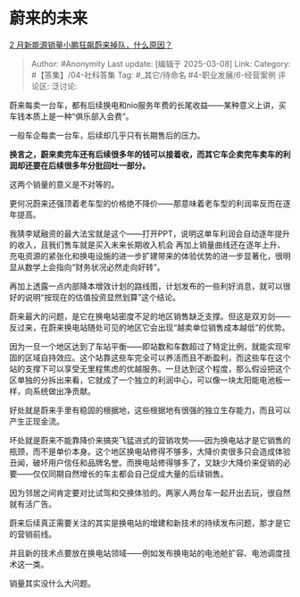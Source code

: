 # 蔚来的未来
[2 月新能源销量小鹏狂飙蔚来掉队，什么原因？](https://www.zhihu.com/question/13900347360/answer/119153944944)

> Author: #Anonymity
> Last update: [编辑于 2025-03-08]
> Link:
> Category: #【答集】/04-社科答集 
> Tag: #_其它/待命名 #4-职业发展/6-经营案例
> 评论区:
> 泛讨论:
  

蔚来每卖一台车，都有后续换电和nio服务年费的长尾收益——某种意义上讲，买车钱本质上是一种“俱乐部入会费”。

一般车企每卖一台车，后续却几乎只有长期售后的压力。

**换言之，蔚来卖完车还有后续很多年的钱可以接着收，而其它车企卖完车卖车的利润却还要在后续很多年分批回吐一部分。**

这两个销量的意义是不对等的。

更何况蔚来还强顶着老车型的价格绝不降价——那意味着老车型的利润率反而在逐年提高。

我猜李斌融资的最大法宝就是这个——打开PPT，说明这单车利润会自动逐年提升的收入，且我们售车就是买入未来长期收入机会 再加上销量曲线还在逐年上升、充电资源的紧张化和换电设施的进一步扩建带来的体验优势的进一步显著化，很明显从数学上会指向“财务状况必然走向好转”。

再加上透露一点内部降本增效计划的路线图，计划发布的一些利好消息，就可以很好的说明“按现在的估值投资显然划算”这个结论。

蔚来最大的问题，是它在换电站密度不足的地区销售缺乏支撑。但这是双刃剑——反过来，在蔚来换电站随处可见的地区它会出现“越卖单位销售成本越低”的优势。

因为一旦一个地区达到了车站平衡——即站数和车数超过了特定比例，就能实现牢固的区域自持效应。这个站靠这些车完全可以养活而且不断盈利，而这些车在这个站的支撑下可以享受无里程焦虑的优越服务。一旦达到这个程度，那么假设把这个区单独的分拆出来看，它就成了一个独立的利润中心，可以像一块太阳能电池板一样，向系统做出净贡献。

好处就是蔚来手里有稳固的根据地，这些根据地有很强的独立生存能力，而且可以产生正现金流。

坏处就是蔚来不能靠降价来搞突飞猛进式的营销攻势——因为换电站才是它销售的瓶颈，而不是单价本身。这个地区换电站修得不够多，大降价卖很多只会造成体验丑闻，破坏用户信任和品牌名誉。而换电站修得够多了，又缺少大降价来促销的必要——仅仅同期自然增长的车主都会自己促成大量的后续销售。

因为邻居之间肯定要对比试驾和交换体验的。两家人两台车一起开出去玩，很自然就有活广告。

蔚来后续真正需要关注的其实是换电站的增建和新技术的持续发布问题，那才是它的营销前线。

并且新的技术点要放在换电站领域——例如发布换电站的电池舱扩容、电池调度技术这一类。

销量其实没什么大问题。
